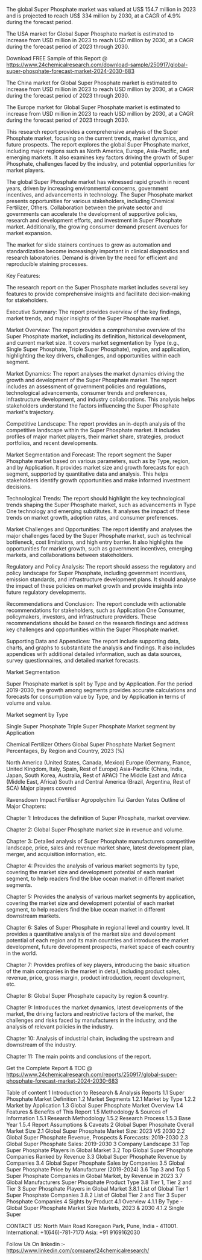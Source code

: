 The global Super Phosphate market was valued at US$ 154.7 million in 2023 and is projected to reach US$ 334 million by 2030, at a CAGR of 4.9% during the forecast period.

The USA market for Global Super Phosphate market is estimated to increase from USD million in 2023 to reach USD million by 2030, at a CAGR during the forecast period of 2023 through 2030.

Download FREE Sample of this Report @ https://www.24chemicalresearch.com/download-sample/250917/global-super-phosphate-forecast-market-2024-2030-683

The China market for Global Super Phosphate market is estimated to increase from USD million in 2023 to reach USD million by 2030, at a CAGR during the forecast period of 2023 through 2030.

The Europe market for Global Super Phosphate market is estimated to increase from USD million in 2023 to reach USD million by 2030, at a CAGR during the forecast period of 2023 through 2030.

This research report provides a comprehensive analysis of the Super Phosphate market, focusing on the current trends, market dynamics, and future prospects. The report explores the global Super Phosphate market, including major regions such as North America, Europe, Asia-Pacific, and emerging markets. It also examines key factors driving the growth of Super Phosphate, challenges faced by the industry, and potential opportunities for market players.

The global Super Phosphate market has witnessed rapid growth in recent years, driven by increasing environmental concerns, government incentives, and advancements in technology. The Super Phosphate market presents opportunities for various stakeholders, including Chemical Fertilizer, Others. Collaboration between the private sector and governments can accelerate the development of supportive policies, research and development efforts, and investment in Super Phosphate market. Additionally, the growing consumer demand present avenues for market expansion.

The market for slide stainers continues to grow as automation and standardization become increasingly important in clinical diagnostics and research laboratories. Demand is driven by the need for efficient and reproducible staining processes.

Key Features:

The research report on the Super Phosphate market includes several key features to provide comprehensive insights and facilitate decision-making for stakeholders.

Executive Summary: The report provides overview of the key findings, market trends, and major insights of the Super Phosphate market.

Market Overview: The report provides a comprehensive overview of the Super Phosphate market, including its definition, historical development, and current market size. It covers market segmentation by Type (e.g., Single Super Phosphate, Triple Super Phosphate), region, and application, highlighting the key drivers, challenges, and opportunities within each segment.

Market Dynamics: The report analyses the market dynamics driving the growth and development of the Super Phosphate market. The report includes an assessment of government policies and regulations, technological advancements, consumer trends and preferences, infrastructure development, and industry collaborations. This analysis helps stakeholders understand the factors influencing the Super Phosphate market's trajectory.

Competitive Landscape: The report provides an in-depth analysis of the competitive landscape within the Super Phosphate market. It includes profiles of major market players, their market share, strategies, product portfolios, and recent developments.

Market Segmentation and Forecast: The report segment the Super Phosphate market based on various parameters, such as by Type, region, and by Application. It provides market size and growth forecasts for each segment, supported by quantitative data and analysis. This helps stakeholders identify growth opportunities and make informed investment decisions.

Technological Trends: The report should highlight the key technological trends shaping the Super Phosphate market, such as advancements in Type One technology and emerging substitutes. It analyses the impact of these trends on market growth, adoption rates, and consumer preferences.

Market Challenges and Opportunities: The report identify and analyses the major challenges faced by the Super Phosphate market, such as technical bottleneck, cost limitations, and high entry barrier. It also highlights the opportunities for market growth, such as government incentives, emerging markets, and collaborations between stakeholders.

Regulatory and Policy Analysis: The report should assess the regulatory and policy landscape for Super Phosphate, including government incentives, emission standards, and infrastructure development plans. It should analyse the impact of these policies on market growth and provide insights into future regulatory developments.

Recommendations and Conclusion: The report conclude with actionable recommendations for stakeholders, such as Application One Consumer, policymakers, investors, and infrastructure providers. These recommendations should be based on the research findings and address key challenges and opportunities within the Super Phosphate market.

Supporting Data and Appendices: The report include supporting data, charts, and graphs to substantiate the analysis and findings. It also includes appendices with additional detailed information, such as data sources, survey questionnaires, and detailed market forecasts.

Market Segmentation

Super Phosphate market is split by Type and by Application. For the period 2019-2030, the growth among segments provides accurate calculations and forecasts for consumption value by Type, and by Application in terms of volume and value.

Market segment by Type

Single Super Phosphate
Triple Super Phosphate
Market segment by Application

Chemical Fertilizer
Others
Global Super Phosphate Market Segment Percentages, By Region and Country, 2023 (%)

North America (United States, Canada, Mexico)
Europe (Germany, France, United Kingdom, Italy, Spain, Rest of Europe)
Asia-Pacific (China, India, Japan, South Korea, Australia, Rest of APAC)
The Middle East and Africa (Middle East, Africa)
South and Central America (Brazil, Argentina, Rest of SCA)
Major players covered

Ravensdown
Impact Fertiliser
Agropolychim
Tui Garden
Yates
Outline of Major Chapters:

Chapter 1: Introduces the definition of Super Phosphate, market overview.

Chapter 2: Global Super Phosphate market size in revenue and volume.

Chapter 3: Detailed analysis of Super Phosphate manufacturers competitive landscape, price, sales and revenue market share, latest development plan, merger, and acquisition information, etc.

Chapter 4: Provides the analysis of various market segments by type, covering the market size and development potential of each market segment, to help readers find the blue ocean market in different market segments.

Chapter 5: Provides the analysis of various market segments by application, covering the market size and development potential of each market segment, to help readers find the blue ocean market in different downstream markets.

Chapter 6: Sales of Super Phosphate in regional level and country level. It provides a quantitative analysis of the market size and development potential of each region and its main countries and introduces the market development, future development prospects, market space of each country in the world.

Chapter 7: Provides profiles of key players, introducing the basic situation of the main companies in the market in detail, including product sales, revenue, price, gross margin, product introduction, recent development, etc.

Chapter 8: Global Super Phosphate capacity by region & country.

Chapter 9: Introduces the market dynamics, latest developments of the market, the driving factors and restrictive factors of the market, the challenges and risks faced by manufacturers in the industry, and the analysis of relevant policies in the industry.

Chapter 10: Analysis of industrial chain, including the upstream and downstream of the industry.

Chapter 11: The main points and conclusions of the report.

Get the Complete Report & TOC @ https://www.24chemicalresearch.com/reports/250917/global-super-phosphate-forecast-market-2024-2030-683

Table of content
1 Introduction to Research & Analysis Reports
1.1 Super Phosphate Market Definition
1.2 Market Segments
1.2.1 Market by Type
1.2.2 Market by Application
1.3 Global Super Phosphate Market Overview
1.4 Features & Benefits of This Report
1.5 Methodology & Sources of Information
1.5.1 Research Methodology
1.5.2 Research Process
1.5.3 Base Year
1.5.4 Report Assumptions & Caveats
2 Global Super Phosphate Overall Market Size
2.1 Global Super Phosphate Market Size: 2023 VS 2030
2.2 Global Super Phosphate Revenue, Prospects & Forecasts: 2019-2030
2.3 Global Super Phosphate Sales: 2019-2030
3 Company Landscape
3.1 Top Super Phosphate Players in Global Market
3.2 Top Global Super Phosphate Companies Ranked by Revenue
3.3 Global Super Phosphate Revenue by Companies
3.4 Global Super Phosphate Sales by Companies
3.5 Global Super Phosphate Price by Manufacturer (2019-2024)
3.6 Top 3 and Top 5 Super Phosphate Companies in Global Market, by Revenue in 2023
3.7 Global Manufacturers Super Phosphate Product Type
3.8 Tier 1, Tier 2 and Tier 3 Super Phosphate Players in Global Market
3.8.1 List of Global Tier 1 Super Phosphate Companies
3.8.2 List of Global Tier 2 and Tier 3 Super Phosphate Companies
4 Sights by Product
4.1 Overview
4.1.1 By Type - Global Super Phosphate Market Size Markets, 2023 & 2030
4.1.2 Single Super

CONTACT US:
North Main Road Koregaon Park, Pune, India - 411001.
International: +1(646)-781-7170
Asia: +91 9169162030

Follow Us On linkedin :- https://www.linkedin.com/company/24chemicalresearch/
